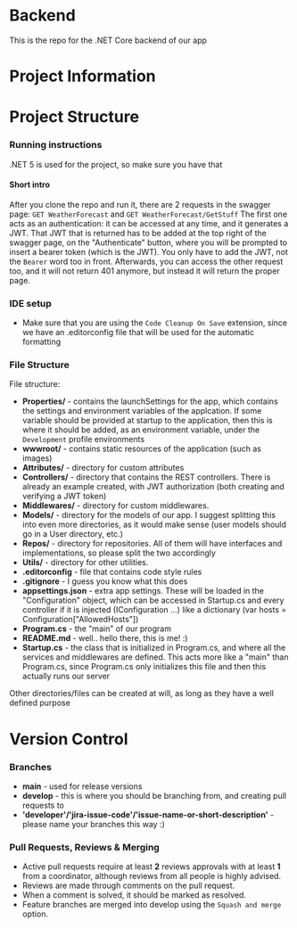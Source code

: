 # Backend

This is the repo for the .NET Core backend of our app

# Project Information

# Project Structure

### Running instructions

.NET 5 is used for the project, so make sure you have that

#### Short intro

After you clone the repo and run it, there are 2 requests in the swagger page: 
```GET WeatherForecast``` 
and 
```GET WeatherForecast/GetStuff```
The first one acts as an authentication: it can be accessed at any time, and it generates a JWT.
That JWT that is returned has to be added at the top right of the swagger page, on the "Authenticate" button, where you will be prompted to insert a bearer token (which is the JWT). You only have to add the JWT, not the `Bearer` word too in front. 
Afterwards, you can access the other request too, and it will not return 401 anymore, but instead it will return the proper page.

### IDE setup

- Make sure that you are using the `Code Cleanup On Save` extension, since we have an .editorconfig file that will be used for the automatic formatting

### File Structure

File structure:

- **Properties/** - contains the launchSettings for the app, which contains the settings and environment variables of the applcation.
	If some variable should be provided at startup to the application,
	then this is where it should be added, as an environment variable, under the `Development` profile environments
- **wwwroot/** - contains static resources of the application (such as images)
- **Attributes/** - directory for custom attributes
- **Controllers/** - directory that contains the REST controllers. There is already an example created, with JWT authorization (both creating and verifying a JWT token)
- **Middlewares/** - directory for custom middlewares.
- **Models/** - directory for the models of our app. I suggest splitting this into even more directories, as it would make sense (user models should go in a User directory, etc.)
- **Repos/** - directory for repositories. All of them will have interfaces and implementations, so please split the two accordingly
- **Utils/** - directory for other utilities.
- **.editorconfig** - file that contains code style rules
- **.gitignore** - I guess you know what this does
- **appsettings.json** - extra app settings. These will be loaded in the "Configuration" object, which can be accessed in Startup.cs and 
	every controller if it is injected (IConfiguration ...) like a dictionary (var hosts = Configuration["AllowedHosts"])
- **Program.cs** - the "main" of our program
- **README.md** - well.. hello there, this is me! :)
- **Startup.cs** - the class that is initialized in Program.cs, and where all the services and middlewares are defined. 
	This acts more like a "main" than Program.cs, since Program.cs only initializes this file and then this actually runs our server


Other directories/files can be created at will, as long as they have a well defined purpose

# Version Control

### Branches

- **main** - used for release versions
- **develop** - this is where you should be branching from, and creating pull requests to
- **'developer'/'jira-issue-code'/'issue-name-or-short-description'** - please name your branches this way :)

### Pull Requests, Reviews & Merging

- Active pull requests require at least **2** reviews approvals with at least **1** from a coordinator, although reviews
  from all people is highly advised.
- Reviews are made through comments on the pull request.
- When a comment is solved, it should be marked as resolved.
- Feature branches are merged into develop using the `Squash and merge` option.
